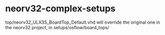 # neorv32-complex-setups

top/neorv32_ULX3S_BoardTop_Default.vhd will override the original one in the neorv32
project, in setups/osflow/board_tops/
